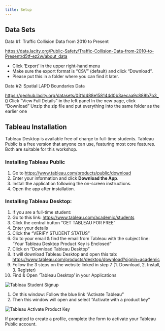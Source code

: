 ```yaml
---
title: Setup
---
```


## Data Sets

Data #1: Traffic Collision Data from 2010 to Present

https://data.lacity.org/Public-Safety/Traffic-Collision-Data-from-2010-to-Present/d5tf-ez2w/about_data 

- Click ‘Export’ in the upper right-hand menu
- Make sure the export format is “CSV” (default) and click “Download”.
- Please put this in a folder where you can find it later. 

Data #2: Spatial LAPD Boundaries Data

https://geohub.lacity.org/datasets/031d488e158144d0b3aecaa9c888b7b3_0 
Click “View Full Details” in the left panel
In the new page, click “Download”
Unzip the zip file and put everything into the same folder as the earlier one


## Tableau Installation

Tableau Desktop is available free of charge to full-time students. Tableau Public is a free version that anyone can use, featuring most core features. Both are suitable for this workshop.

### Installing Tableau Public

1. Go to <https://www.tableau.com/products/public/download>
2. Enter your information and click **Download the App**.
3. Install the application following the on-screen instructions.
4. Open the app after installation.

### Installing Tableau Desktop:

1. If you are a full-time student:
2. Go to this link: <https://www.tableau.com/academic/students>
3. Click the central button “GET TABLEAU FOR FREE”
4. Enter your details 
1. Click the “VERIFY STUDENT STATUS”
1. Go to your email & find the email from Tableau with the  subject line: “Your Tableau Desktop Product Key is Enclosed”
1. Click on “Download Tableau Desktop”
1. It will download Tableau Desktop and open this tab: https://www.tableau.com/products/desktop/download?signin=academic
1. Follow the 3 steps on the website linked in step 7 (1. Download, 2. Install, 3. Register)
1. Find & Open ‘Tableau Desktop’ in your Applications

![Tableau Student Signup](fig/tableau-student-signup.png)

1. On this window: Follow the blue link “Activate Tableau”
1. Then this window will open and select “Activate with a product key”

![Tableau Activate Product Key](fig/tableau-activate-key.png)

If prompted to create a profile, complete the form to activate your Tableau Public account.
